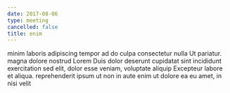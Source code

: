 ```yaml
---
date: 2017-08-06
type: meeting
cancelled: false
title: enim
---
```

minim laboris adipiscing tempor ad do culpa consectetur nulla Ut pariatur. magna dolore nostrud Lorem Duis dolor deserunt cupidatat sint incididunt exercitation sed elit, dolor esse veniam, voluptate aliquip Excepteur labore et aliqua. reprehenderit ipsum ut non in aute enim ut dolore ea eu amet, in nisi velit